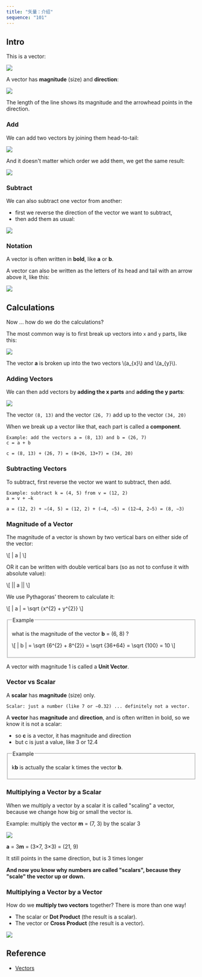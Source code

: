```yaml
---
title: "矢量：介绍"
sequence: "101"
---
```


## Intro

This is a vector:

![](/assets/images/math/vector/vector.gif)

A vector has **magnitude** (size) and **direction**:

![](/assets/images/math/vector/vector-mag-dir.svg)

The length of the line shows its magnitude and the arrowhead points in the direction.

### Add

We can add two vectors by joining them head-to-tail:

![](/assets/images/math/vector/vector-add.svg)

And it doesn't matter which order we add them, we get the same result:

![](/assets/images/math/vector/vector-add2.gif)

### Subtract

We can also subtract one vector from another:

- first we reverse the direction of the vector we want to subtract,
- then add them as usual:

![](/assets/images/math/vector/vector-subtract.gif)

### Notation

A vector is often written in **bold**, like **a** or **b**.

A vector can also be written as the letters
of its head and tail with an arrow above it, like this:

![](/assets/images/math/vector/vector-notation.svg)

## Calculations

Now ... how do we do the calculations?

The most common way is to first break up vectors into `x` and `y` parts, like this:

![](/assets/images/math/vector/vector-xy-components.gif)

<p>
The vector <b>a</b> is broken up into
the two vectors \(a_{x}\) and \(a_{y}\).
</p>

### Adding Vectors

We can then add vectors by **adding the x parts** and **adding the y parts**:

![](/assets/images/math/vector/vector-add3.gif)

The vector `(8, 13)` and the vector `(26, 7)` add up to the vector `(34, 20)`

When we break up a vector like that, each part is called a **component**.

```text
Example: add the vectors a = (8, 13) and b = (26, 7)
c = a + b

c = (8, 13) + (26, 7) = (8+26, 13+7) = (34, 20)
```

### Subtracting Vectors

To subtract, first reverse the vector we want to subtract, then add.

```text
Example: subtract k = (4, 5) from v = (12, 2)
a = v + −k

a = (12, 2) + −(4, 5) = (12, 2) + (−4, −5) = (12−4, 2−5) = (8, −3)
```

### Magnitude of a Vector

The magnitude of a vector is shown by two vertical bars on either side of the vector:

<p>
\[
| a |
\]
</p>

OR it can be written with double vertical bars (so as not to confuse it with absolute value):

<p>
\[
|| a ||
\]
</p>

We use Pythagoras' theorem to calculate it:

<p>
\[
| a | = \sqrt {x^{2} + y^{2}}
\]
</p>

<fieldset>
    <legend>Example</legend>
    <p>
        what is the magnitude of the vector <b>b</b> = (6, 8) ?
    </p>
<p>
\[
| b | = \sqrt {6^{2} + 8^{2}} = \sqrt {36+64} = \sqrt {100} = 10
\]
</p>
</fieldset>

A vector with magnitude 1 is called a **Unit Vector**.

### Vector vs Scalar

A **scalar** has **magnitude** (size) only.

```text
Scalar: just a number (like 7 or −0.32) ... definitely not a vector.
```

A **vector** has **magnitude** and **direction**,
and is often written in bold, so we know it is not a scalar:

- so **c** is a vector, it has magnitude and direction
- but c is just a value, like 3 or 12.4

<fieldset>
    <legend>Example</legend>
    <p>
        k<b>b</b> is actually the scalar k times the vector <b>b</b>.
    </p>
</fieldset>

### Multiplying a Vector by a Scalar

When we multiply a vector by a scalar it is called "scaling" a vector,
because we change how big or small the vector is.

Example: multiply the vector **m** = (7, 3) by the scalar 3

![](/assets/images/math/vector/vector-scaling.gif)

**a** = 3**m** = (3×7, 3×3) = (21, 9)

It still points in the same direction, but is 3 times longer

**And now you know why numbers are called "scalars",
because they "scale" the vector up or down.**

### Multiplying a Vector by a Vector

How do we **multiply two vectors** together? There is more than one way!

- The scalar or **Dot Product** (the result is a scalar).
- The vector or **Cross Product** (the result is a vector).

![](/assets/images/math/vector/dot-product-1.svg)

## Reference

- [Vectors](https://www.mathsisfun.com/algebra/vectors.html)
